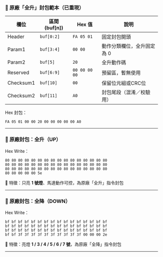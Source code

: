 ### 🎯 原廠「全升」封包範本（已重現）

| 欄位         | 區間 (buf[n])     | Hex 值        | 說明                         |
|--------------|------------------|----------------|------------------------------|
| Header       | `buf[0:2]`        | `FA 05 01`     | 固定封包開頭                 |
| Param1       | `buf[3:4]`        | `00 00`        | 動作分類欄位，全升固定為 0  |
| Param2       | `buf[5]`          | `20`           | 全升動作碼                   |
| Reserved     | `buf[6:9]`        | `00 00 00 00`  | 預留區，暫無使用             |
| Checksum1    | `buf[10]`         | `00`           | 保留位元組或CRC位            |
| Checksum2    | `buf[11]`         | `A0`           | 封包尾段（混淆／校驗用）    |

Hex 封包：
```
FA 05 01 00 00 20 00 00 00 00 00 A0
```

---

### 🔹 原廠封包：全升（UP）

Hex Write：
```
80 80 80 80 80 80 80 80 80 80 80 80 80 80 80 80
80 80 80 80 80 80 80 80 80 80 80 80 80 80 80 80
80 80 80 80 80 80 80 80 80 80 80 80 80 80 80 80
80 80 00 00 00 5e
```

📌 特徵：只亮 **1 號燈**、馬達動作可控，為原廠「全升」指令封包

---

### 🔹 原廠封包：全降（DOWN）

Hex Write：
```
bf bf bf bf bf bf bf bf bf bf bf bf bf bf bf bf
bf bf bf bf bf bf bf bf bf bf bf bf bf bf bf bf
bf bf bf bf bf bf bf bf bf bf bf bf bf bf bf bf
bf bf 3f 3f 3f 3f 3f 3f 3f 3f 3f 3f 00 00 00 2e
```

📌 特徵：亮燈 **1 / 3 / 4 / 5 / 6 / 7 號**，為原廠「全降」指令封包

---
